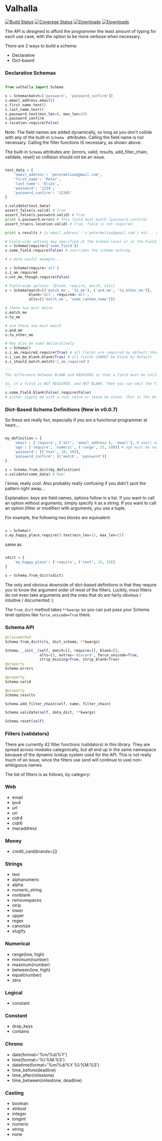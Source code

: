 # Valhalla
[![Build Status](https://travis-ci.org/petermelias/valhalla.png?branch=master)](https://travis-ci.org/petermelias/valhalla) [![Coverage Status](https://coveralls.io/repos/petermelias/valhalla/badge.png?branch=master)](https://coveralls.io/r/petermelias/valhalla?branch=master) [![Downloads](https://pypip.in/d/valhalla/badge.png)](https://crate.io/packages/valhalla) [![Downloads](https://pypip.in/v/valhalla/badge.png)](https://crate.io/packages/valhalla)

The API is designed to afford the programmer the least amount of typing for each
use case, with the option to be more verbose when necessary.

There are 2 ways to build a schema:

- Declarative
- Dict-based

### Declarative Schemas

```python

from valhalla import Schema

s = Schema(match=['password', 'password_confirm'])
s.email_address.email()
s.first_name.text()
s.last_name.text()
s.password.text(min_len=8, max_len=20)
s.password_confirm
s.location.require(False)

```

Note: The field names are added dynamically, so long as you don't collide with any of the built-in ```Schema ``` attributes. Calling the field name is not necessary. Calling the filter functions IS necessary, as shown above.

The built-in ``` Schema ``` attributes are: [errors, valid, results, add_filter_chain, validate, reset] so collision should not be an issue.

```python

test_data = {
    'email_address': 'petermelias@gmail.com',
    'first_name': 'Peter',
    'last_name': 'Elias',
    'password': '1234',
    'password_confirm': '12345'
}

s.validate(test_data)
assert_false(s.valid) # True
assert_false(s.password.valid) # True
print s.password.errors # This field must match [password_confirm]
assert_true(s.location.valid) # True, field is not required

print s.results # {u'email_address': u'petermelias@gmail.com'} etc... only yields valid values.

# Field-wide options may specified at the Schema-level or at the Field-level, field-level takes precedence.
s = Schema(require=['some_field'])
s.some_field.require(False) # overrides the schema setting

# a more useful example...

s = Schema(require='all')
s.i_am_required
s.not_me_though.require(False)

# Field-wide options: [blank, require, match, alts]
s = Schema(match=[('match_me', 'to_me'), ('and_me', 'to_other_me')], 
		   blank='all', required='all', 
		   alts=[('match_me', 'some_random_name')])

# these two must match
s.match_me 
s.to_me

# and these two must match
s.and_me
s.to_other_me

# May also be used declaratively
s = Schema()
s.i_am_required.require(True) # all fields are required by default though
s.i_can_be_blank.blank(True) # all fields CANNOT be blank by default
s.i_should_match.match('i_am_required')

'''
The difference between BLANK and REQUIRED is that a field must be included in the supplied DATA in order to be considered "present". If a value is not "present", and the field is required, an error is raised. If the value is "present", but BLANK (meaning some kind of empty value), and the field does NOT allow blanks, then an error is raised.

So, if a field is NOT REQUIRED, and NOT BLANK. Then you can omit the field entirely, but you cannot supply it with an empty value either.
'''
s.some_field.blank(False).require(False)
# either supply me with a real value or leave me alone. this is the default.

```
### Dict-Based Schema Definitions (New in v0.0.7)

So these are really fun, especially if you are a functional programmer at heart...

``` python

my_definition = {
	'email': ['require', ('alt', 'email_address'), 'email'], # email address with alternate name
	'age': ['require', 'numeric', ('range', 13, 100)] # age must be numeric between 13 and 100
	'password': [('text', 10, 50)],
	'password_confirm': [('match', 'password')]
}

s = Schema.from_dict(my_definition)
s.validate(some_data) # Bam!

```

I know, really cool. Also probably really confusing if you didn't spot the pattern right away...

Explanation: keys are field names, options follow in a list. If you want to call an option without arguments, 
simply specify it as a string. If you want to call an option (filter or modifier) with arguments, you use a tuple.

For example, the following two blocks are equivalent:

``` python

s = Schema()
s.my_happy_place.require().text(min_len=15, max_len=25)

```

same as

``` python

sdict = {
	'my_happy_place': ['require', ('text', 15, 25)]
}

s = Schema.from_dict(sdict)

```

The only and obvious downside of dict-based definitions is that they require you to know the argument order of most of the filters. Luckily, most filters do not even take arguments and the ones that do are fairly obvious / intuitive / documented :)

The ``` from_dict ``` method takes ``` **kwargs ``` so you can just pass your Schema level options like ``` force_unicode=True ``` there.

### Schema API

```python
@classmethod
Schema.from_dict(cls, dict_schema, **kwargs)

Schema.__init__(self, match=[], require=[], blank=[],
				alts=[], extras='discard', force_unicode=True,
				strip_missing=True, strip_blank=True)
@property
Schema.errors

@property
Schema.valid

@property
Schema.results

Schema.add_filter_chain(self, name, filter_chain)

Schema.validate(self, data_dict, **kwargs)

Schema.reset(self)

```

### Filters (validators)

There are currently 42 filter functions (validators) in this library. They are spread across modules categorically, but all end up in the same namespace because of the dynamic lookup system used for the API. This is not really much of an issue, since the filters use (and will continue to use) non-ambiguous names.

The list of filters is as follows, by category:

### Web
* email
* ipv4
* url
* uri
* cidr4
* cidr6
* macaddress

### Money
* credit_card(brands=[])

### Strings
* text
* alphanumeric
* alpha
* numeric_string
* nonblank
* removespaces
* strip
* lower
* upper
* regex
* canonize
* slugify

### Numerical
* range(low, high)
* minimum(number)
* maximum(number)
* between(low, high)
* equal(number)
* zero

### Logical
* constant

### Constant
* drop_keys
* contains

### Chrono
* date(format='%m/%d/%Y')
* time(format='%I:%M:%S')
* datetime(format='%m/%d/%Y %I:%M:%S')
* time_before(deadline)
* time_after(milestone)
* time_between(milestone, deadline)

### Casting
* boolean
* strbool
* integer
* longint
* numeric
* string
* none